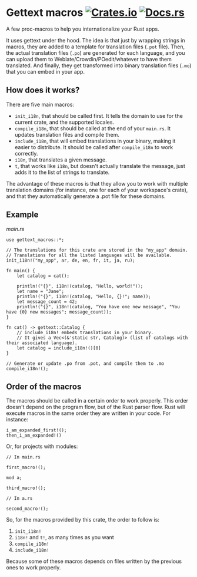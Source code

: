 # Gettext macros [![Crates.io](https://img.shields.io/crates/v/gettext-macros.svg)](https://crates.io/crates/gettext-macros) [![Docs.rs](https://docs.rs/gettext-macros/badge.svg)](https://docs.rs/gettext-macros)

A few proc-macros to help you internationalize your Rust apps.

It uses gettext under the hood. The idea is that just by wrapping strings in macros, they are added to
a template for translation files (`.pot` file). Then, the actual translation files (`.po`) are generated
for each language, and you can upload them to Weblate/Crowdin/POedit/whatever to have them translated.
And finally, they get transformed into binary translation files (`.mo`) that you can embed in your app.

## How does it works?

There are five main macros:

- `init_i18n`, that should be called first. It tells the domain to use for the current
crate, and the supported locales.
- `compile_i18n`, that should be called at the end of your `main.rs`. It updates translation files and compile them.
- `include_i18n`, that will embed translations in your binary, making it easier to distribute. It should be called after `compile_i18n` to work correctly.
- `i18n`, that translates a given message.
- `t`, that works like `i18n`, but doesn't actually translate the message, just adds it to the list of strings to translate.

The advantage of these macros is that they allow you to work with multiple translation
domains (for instance, one for each of your workspace's crate), and that they automatically
generate a .pot file for these domains.

## Example

*main.rs*

```rust,ignore
use gettext_macros::*;

// The translations for this crate are stored in the "my_app" domain.
// Translations for all the listed languages will be available.
init_i18n!("my_app", ar, de, en, fr, it, ja, ru);

fn main() {
    let catalog = cat();

    println!("{}", i18n!(catalog, "Hello, world!"));
    let name = "Jane";
    println!("{}", i18n!(catalog, "Hello, {}!"; name));
    let message_count = 42;
    println!("{}", i18n!(catalog, "You have one new message", "You have {0} new messages"; message_count));
}

fn cat() -> gettext::Catalog {
    // include_i18n! embeds translations in your binary.
    // It gives a Vec<(&'static str, Catalog)> (list of catalogs with their associated language).
    let catalog = include_i18n!()[0]
}

// Generate or update .po from .pot, and compile them to .mo
compile_i18n!();
```

## Order of the macros

The macros should be called in a certain order to work properly. This order
doesn't depend on the program flow, but of the Rust parser flow. Rust will execute
macros in the same order they are written in your code. For instance:

```rust,ignore
i_am_expanded_first!();
then_i_am_expanded!()
```

Or, for projects with modules:

```rust,ignore
// In main.rs

first_macro!();

mod a;

third_macro!();
```

```rust,ignore
// In a.rs

second_macro!();
```

So, for the macros provided by this crate, the order to follow is:

1. `init_i18n!`
2. `i18n!` and `t!`, as many times as you want
3. `compile_i18n!`
4. `include_i18n!`

Because some of these macros depends on files written by the previous ones to work properly.
